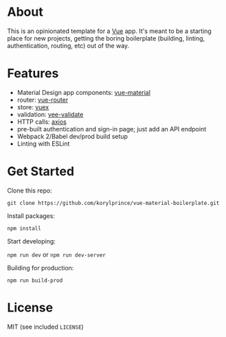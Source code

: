 # About

This is an opinionated template for a [Vue](https://vuejs.org/) app. It's meant to be a starting place for new projects, getting the boring boilerplate (building, linting, authentication, routing, etc) out of the way.

# Features

* Material Design app components: [vue-material](https://vuematerial.io/)
* router: [vue-router](https://router.vuejs.org/en/)
* store: [vuex](https://vuex.vuejs.org/en/)
* validation: [vee-validate](http://vee-validate.logaretm.com/)
* HTTP calls: [axios](https://github.com/axios/axios)
* pre-built authentication and sign-in page; just add an API endpoint
* Webpack 2/Babel dev/prod build setup
* Linting with ESLint

# Get Started

Clone this repo:

`git clone https://github.com/korylprince/vue-material-boilerplate.git`

Install packages:

`npm install`

Start developing:

`npm run dev` or `npm run dev-server`

Building for production:

`npm run build-prod`

# License

MIT (see included `LICENSE`)
